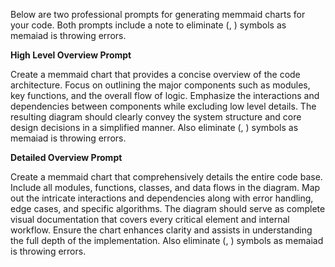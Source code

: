 Below are two professional prompts for generating memmaid charts for your code. Both prompts include a note to eliminate (, ) symbols as memaiad is throwing errors.

**High Level Overview Prompt**

Create a memmaid chart that provides a concise overview of the code architecture. Focus on outlining the major components such as modules, key functions, and the overall flow of logic. Emphasize the interactions and dependencies between components while excluding low level details. The resulting diagram should clearly convey the system structure and core design decisions in a simplified manner. Also eliminate (, ) symbols as memaiad is throwing errors.

**Detailed Overview Prompt**

Create a memmaid chart that comprehensively details the entire code base. Include all modules, functions, classes, and data flows in the diagram. Map out the intricate interactions and dependencies along with error handling, edge cases, and specific algorithms. The diagram should serve as complete visual documentation that covers every critical element and internal workflow. Ensure the chart enhances clarity and assists in understanding the full depth of the implementation. Also eliminate (, ) symbols as memaiad is throwing errors.
